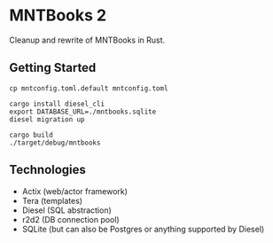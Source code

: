# MNTBooks 2

Cleanup and rewrite of MNTBooks in Rust.

## Getting Started

```
cp mntconfig.toml.default mntconfig.toml

cargo install diesel_cli
export DATABASE_URL=./mntbooks.sqlite
diesel migration up

cargo build
./target/debug/mntbooks
```

## Technologies

- Actix (web/actor framework)
- Tera (templates)
- Diesel (SQL abstraction)
- r2d2 (DB connection pool)
- SQLite (but can also be Postgres or anything supported by Diesel)
